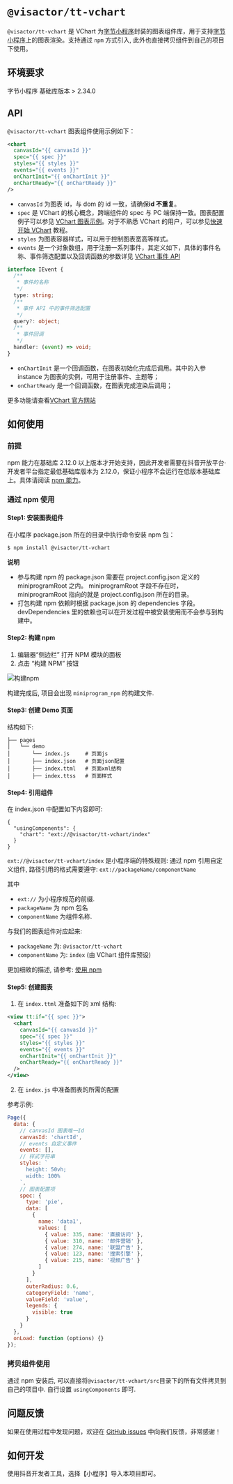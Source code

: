 # `@visactor/tt-vchart`

`@visactor/tt-vchart` 是 VChart 为[字节小程序](https://developer.open-douyin.com/docs/resource/zh-CN/mini-app/introduction/overview)封装的图表组件库，用于支持[字节小程序](https://developer.open-douyin.com/docs/resource/zh-CN/mini-app/introduction/overview)上的图表渲染。支持通过 `npm` 方式引入, 此外也直接拷贝组件到自己的项目下使用。

## 环境要求

字节小程序 基础库版本 > 2.34.0

## API

`@visactor/tt-vchart` 图表组件使用示例如下：

```xml
<chart
  canvasId="{{ canvasId }}"
  spec="{{ spec }}"
  styles="{{ styles }}"
  events="{{ events }}"
  onChartInit="{{ onChartInit }}"
  onChartReady="{{ onChartReady }}"
/>
```

- `canvasId` 为图表 id，与 dom 的 id 一致，请确保**id 不重复**。
- `spec` 是 VChart 的核心概念，跨端组件的 spec 与 PC 端保持一致。图表配置例子可以参见 [VChart 图表示例](todo../../../../example)。对于不熟悉 VChart 的用户，可以参见[快速开始 VChart](todo../../Getting_Started) 教程。
- `styles` 为图表容器样式，可以用于控制图表宽高等样式。
- `events` 是一个对象数组，用于注册一系列事件，其定义如下，具体的事件名称、事件筛选配置以及回调函数的参数详见 [VChart 事件 API](todo)

```ts
interface IEvent {
  /**
   * 事件的名称
   */
  type: string;
  /**
   * 事件 API 中的事件筛选配置
   */
  query?: object;
  /**
   * 事件回调
   */
  handler: (event) => void;
}
```

- `onChartInit` 是一个回调函数，在图表初始化完成后调用。其中的入参 instance 为图表的实例，可用于注册事件、主题等；
- `onChartReady` 是一个回调函数，在图表完成渲染后调用；

更多功能请查看[VChart 官方网站](visactor.io/vchart)

## 如何使用

### 前提

npm 能力在基础库 2.12.0 以上版本才开始支持，因此开发者需要在抖音开放平台·开发者平台指定最低基础库版本为 2.12.0，保证小程序不会运行在低版本基础库上。具体请阅读 [npm 能力](https://developer.open-douyin.com/docs/resource/zh-CN/mini-app/develop/developer-instrument/development-assistance/npm/)。

### 通过 npm 使用

#### Step1: 安装图表组件

在小程序 package.json 所在的目录中执行命令安装 npm 包：

```bash
$ npm install @visactor/tt-vchart
```

**说明**

- 参与构建 npm 的 package.json 需要在 project.config.json 定义的 miniprogramRoot 之内。 miniprogramRoot 字段不存在时，miniprogramRoot 指向的就是 project.config.json 所在的目录。
- 打包构建 npm 依赖时根据 package.json 的 dependencies 字段。 devDependencies 里的依赖也可以在开发过程中被安装使用而不会参与到构建中。

#### Step2: 构建 npm

1. 编辑器“侧边栏” 打开 NPM 模块的面板
2. 点击 “构建 NPM” 按钮

![构建npm](https://sf1-cdn-tos.douyinstatic.com/obj/microapp/frontend/docs/images/image-1828882157442553.png)

构建完成后, 项目会出现 `miniprogram_npm` 的构建文件.

#### Step3: 创建 Demo 页面

结构如下:

```
├── pages
│   └── demo
│       └── index.js     # 页面js
│       ├── index.json   # 页面json配置
│       ├── index.ttml   # 页面xml结构
│       ├── index.ttss   # 页面样式
```

#### Step4: 引用组件

在 index.json 中配置如下内容即可:

```
{
  "usingComponents": {
    "chart": "ext://@visactor/tt-vchart/index"
  }
}
```

`ext://@visactor/tt-vchart/index` 是小程序端的特殊规则: 通过 npm 引用自定义组件, 路径引用的格式需要遵守: `ext://packageName/componentName`

其中

- `ext://` 为小程序规范的前缀.
- `packageName` 为 npm 包名
- `componentName` 为组件名称.

与我们的图表组件对应起来:

- `packageName` 为: `@visactor/tt-vchart`
- `componentName` 为: `index` (由 VChart 组件库预设)

更加细致的描述, 请参考: [使用 npm](https://developer.open-douyin.com/docs/resource/zh-CN/mini-app/develop/developer-instrument/development-assistance/npm/#_%E4%BD%BF%E7%94%A8-npm)

#### Step5: 创建图表

1. 在 `index.ttml` 准备如下的 xml 结构:

```xml
<view tt:if="{{ spec }}">
  <chart
    canvasId="{{ canvasId }}"
    spec="{{ spec }}"
    styles="{{ styles }}"
    events="{{ events }}"
    onChartInit="{{ onChartInit }}"
    onChartReady="{{ onChartReady }}"
  />
</view>
```

2. 在 `index.js` 中准备图表的所需的配置

参考示例:

```js
Page({
  data: {
    // canvasId 图表唯一Id
    canvasId: 'chartId',
    // events 自定义事件
    events: [],
    // 样式字符串
    styles: `
      height: 50vh;
      width: 100%
    `,
    // 图表配置项
    spec: {
      type: 'pie',
      data: [
        {
          name: 'data1',
          values: [
            { value: 335, name: '直接访问' },
            { value: 310, name: '邮件营销' },
            { value: 274, name: '联盟广告' },
            { value: 123, name: '搜索引擎' },
            { value: 215, name: '视频广告' }
          ]
        }
      ],
      outerRadius: 0.6,
      categoryField: 'name',
      valueField: 'value',
      legends: {
        visible: true
      }
    }
  },
  onLoad: function (options) {}
});
```

### 拷贝组件使用

通过 npm 安装后, 可以直接将`@visactor/tt-vchart/src`目录下的所有文件拷贝到自己的项目中. 自行设置 `usingComponents` 即可.

## 问题反馈

如果在使用过程中发现问题，欢迎在 [GitHub issues](https://github.com/VisActor/VChart/issues/new/choose) 中向我们反馈，非常感谢！

## 如何开发

使用抖音开发者工具，选择【小程序】导入本项目即可。
